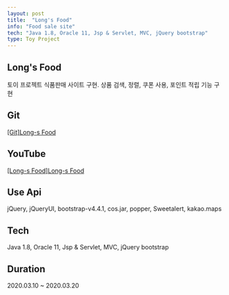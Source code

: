 ```yaml
---
layout: post
title:  "Long's Food"
info: "Food sale site"
tech: "Java 1.8, Oracle 11, Jsp & Servlet, MVC, jQuery bootstrap"
type: Toy Project
---
```


## Long's Food
토이 프로젝트 식품판매 사이트 구현.
상품 검색, 정렬, 쿠폰 사용, 포인트 적립 기능 구현

## Git 
<a href="https://github.com/kha0213/Long-s_Food_myproject">[Git]Long-s Food</a>   

## YouTube
<a href="https://youtu.be/tM7pAp_vN1c">[Long-s Food]Long-s Food</a>   

## Use Api
jQuery, jQueryUI, bootstrap-v4.4.1, cos.jar, popper, Sweetalert, kakao.maps   

## Tech
Java 1.8, Oracle 11, Jsp & Servlet, MVC, jQuery bootstrap   

## Duration
2020.03.10 ~ 2020.03.20
